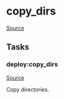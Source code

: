 <!-- DO NOT EDIT THIS FILE! -->
<!-- Instead edit recipe/deploy/copy_dirs.php -->
<!-- Then run bin/docgen -->

# copy_dirs

[Source](/recipe/deploy/copy_dirs.php)





## Tasks

### deploy:copy_dirs
[Source](https://github.com/deployphp/deployer/blob/master/recipe/deploy/copy_dirs.php#L5)

Copy directories.




